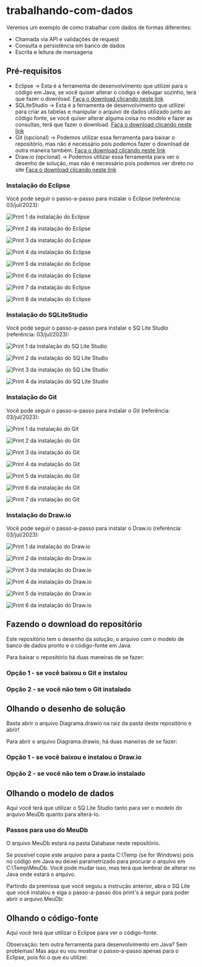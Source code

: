 # trabalhando-com-dados

Veremos um exemplo de como trabalhar com dados de formas diferentes:

* Chamada via API e validações de request
* Consulta e persistência em banco de dados
* Escrita e leitura de mensageria

## Pré-requisitos

* Eclipse -> Esta é a ferramenta de desenvolvimento que utilizei para o código em Java, se você quiser alterar o código e debugar sozinho, terá que fazer o download. [Faça o download clicando neste link](https://www.eclipse.org/downloads/packages/installer)
* SQLiteStudio -> Esta é a ferramenta de desenvolvimento que utilizei para criar as tabelas e manipular o arquivo de dados utilizado junto ao código fonte, se você quiser alterar alguma coisa no modelo e fazer as consultas, terá que fazer o download. [Faça o download clicando neste link](https://sqlitestudio.pl/)
* Git (opcional) -> Podemos utilizar essa ferramenta para baixar o repositório, mas não é necessário pois podemos fazer o download de outra maneira também. [Faça o download clicando neste link](https://git-scm.com/downloads)
* Draw.io (opcional) -> Podemos utilizar essa ferramenta para ver o desenho de solução, mas não é necessário pois podemos ver direto no site [Faça o download clicando neste link](https://www.drawio.com/)

### Instalação do Eclipse

Você pode seguir o passo-a-passo para instalar o Eclipse (referência: 03/jul/2023):

![Print 1 da instalação do Eclipse](/../main/imagens/Eclipse-print1.png)

![Print 2 da instalação do Eclipse](/../main/imagens/Eclipse-print2.png)

![Print 3 da instalação do Eclipse](/../main/imagens/Eclipse-print3.png)

![Print 4 da instalação do Eclipse](/../main/imagens/Eclipse-print4.png)

![Print 5 da instalação do Eclipse](/../main/imagens/Eclipse-print5.png)

![Print 6 da instalação do Eclipse](/../main/imagens/Eclipse-print6.png)

![Print 7 da instalação do Eclipse](/../main/imagens/Eclipse-print7.png)

![Print 8 da instalação do Eclipse](/../main/imagens/Eclipse-print8.png)

### Instalação do SQLiteStudio

Você pode seguir o passo-a-passo para instalar o SQ Lite Studio (referência: 03/jul/2023):

![Print 1 da instalação do SQ Lite Studio](/../main/imagens/SQLiteStudio-print1.png)

![Print 2 da instalação do SQ Lite Studio](/../main/imagens/SQLiteStudio-print2.png)

![Print 3 da instalação do SQ Lite Studio](/../main/imagens/SQLiteStudio-print3.png)

![Print 4 da instalação do SQ Lite Studio](/../main/imagens/SQLiteStudio-print4.png)

### Instalação do Git

Você pode seguir o passo-a-passo para instalar o Git (referência: 03/jul/2023):

![Print 1 da instalação do Git](/../main/imagens/Git-print1.png)

![Print 2 da instalação do Git](/../main/imagens/Git-print2.png)

![Print 3 da instalação do Git](/../main/imagens/Git-print3.png)

![Print 4 da instalação do Git](/../main/imagens/Git-print4.png)

![Print 5 da instalação do Git](/../main/imagens/Git-print5.png)

![Print 6 da instalação do Git](//../main/imagens/Git-print6.png)

![Print 7 da instalação do Git](//../main/imagens/Git-print7.png)

### Instalação do Draw.io

Você pode seguir o passo-a-passo para instalar o Draw.io (referência: 03/jul/2023):

![Print 1 da instalação do Draw.io](/../main/imagens/Drawio-print1.png)

![Print 2 da instalação do Draw.io](/../main/imagens/Drawio-print2.png)

![Print 3 da instalação do Draw.io](/../main/imagens/Drawio-print3.png)

![Print 4 da instalação do Draw.io](/../main/imagens/Drawio-print4.png)

![Print 5 da instalação do Draw.io](/../main/imagens/Drawio-print5.png)

![Print 6 da instalação do Draw.io](/../main/imagens/Drawio-print6.png)

## Fazendo o download do repositório

Este repositório tem o desenho da solução, o arquivo com o modelo de banco de dados pronto e o código-fonte em Java.

Para baixar o repositório há duas maneiras de se fazer:

### Opção 1 - se você baixou o Git e instalou


### Opção 2 - se você não tem o Git instalado

## Olhando o desenho de solução

Basta abrir o arquivo Diagrama.drawio na raiz da pasta deste repositório e abrir!

Para abrir o arquivo Diagrama.drawio, há duas maneiras de se fazer:

### Opção 1 - se você baixou e instalou o Draw.io

### Opção 2 - se você não tem o Draw.io instalado

## Olhando o modelo de dados

Aqui você terá que utilizar o SQ Lite Studio tanto para ver o modelo do arquivo MeuDb quanto para alterá-lo.

### Passos para uso do MeuDb

O arquivo MeuDb estará na pasta Database neste repositório.

Se possível copie este arquivo para a pasta C:\Temp (se for Windows) pois no código em Java eu deixei parametrizado para procurar o arquivo em C:\Temp\MeuDb. Você pode mudar isso, mas terá que lembrar de alterar no Java onde estará o arquivo.

Partindo da premissa que você seguiu a instrução anterior, abra o SQ Lite que você instalou e siga o passo-a-passo dos print's à seguir para poder abrir o arquivo MeuDb:

## Olhando o código-fonte

Aqui você terá que utilizar o Eclipse para ver o código-fonte.

Observação: tem outra ferramenta para desenvolvimento em Java? Sem problemas! Mas aqui eu vou mostrar o passo-a-passo apenas para o Eclipse, pois foi o que eu utilizei:

